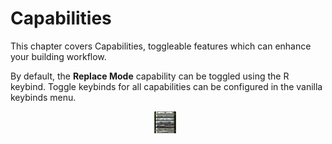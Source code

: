 # Capabilities
This chapter covers Capabilities, toggleable features which can enhance your building workflow.

By default, the **Replace Mode** capability can be toggled using the R keybind. Toggle keybinds for all capabilities can be configured in the vanilla keybinds menu.

<div style="display: flex; align-items: center; justify-content: center;">
    <img src="img/Capabilities.png" alt="" width="35" height="35" style="margin-right: 10px;">
</div>
